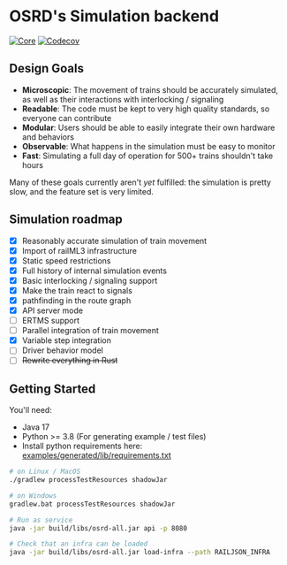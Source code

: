 # OSRD's Simulation backend

[![Core](https://github.com/DGEXSolutions/osrd/actions/workflows/core.yml/badge.svg)](https://github.com/DGEXSolutions/osrd/actions/workflows/core.yml)
[![Codecov](https://codecov.io/gh/DGEXSolutions/osrd/branch/dev/graph/badge.svg?token=O3NAHQ01NO&flag=core)](https://codecov.io/gh/DGEXSolutions/osrd)

## Design Goals

* **Microscopic**: The movement of trains should be accurately simulated, as well as their interactions with interlocking / signaling
* **Readable**: The code must be kept to very high quality standards, so everyone can contribute
* **Modular**: Users should be able to easily integrate their own hardware and behaviors
* **Observable**: What happens in the simulation must be easy to monitor
* **Fast**: Simulating a full day of operation for 500+ trains shouldn't take hours

Many of these goals currently aren't _yet_ fulfilled: the simulation is pretty slow, and the feature set is very limited.

## Simulation roadmap

 - [x] Reasonably accurate simulation of train movement
 - [x] Import of railML3 infrastructure
 - [x] Static speed restrictions
 - [x] Full history of internal simulation events
 - [x] Basic interlocking / signaling support
 - [X] Make the train react to signals
 - [X] pathfinding in the route graph
 - [X] API server mode
 - [ ] ERTMS support
 - [ ] Parallel integration of train movement
 - [X] Variable step integration
 - [ ] Driver behavior model
 - [ ] ~~Rewrite everything in Rust~~

## Getting Started

You'll need:
 - Java 17
 - Python >= 3.8 (For generating example / test files)
 - Install python requirements here: [examples/generated/lib/requirements.txt](examples/generated/lib/requirements.txt)

```sh
# on Linux / MacOS
./gradlew processTestResources shadowJar

# on Windows
gradlew.bat processTestResources shadowJar

# Run as service
java -jar build/libs/osrd-all.jar api -p 8080

# Check that an infra can be loaded
java -jar build/libs/osrd-all.jar load-infra --path RAILJSON_INFRA
```

